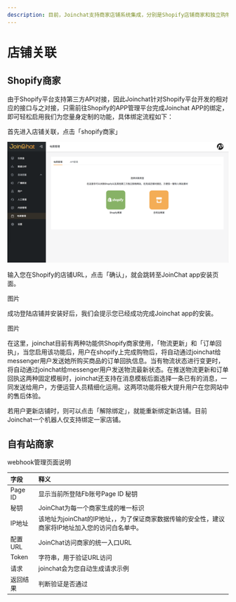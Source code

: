 ```yaml
---
description: 目前，Joinchat支持商家店铺系统集成，分别是Shopify店铺商家和独立购物网站两种商家类型。
---
```


# 店铺关联

## Shopify商家

由于Shopify平台支持第三方API对接，因此Joinchat针对Shopify平台开发的相对应的接口与之对接，只需前往Shopify的APP管理平台完成Joinchat APP的绑定，即可轻松启用我们为您量身定制的功能，具体绑定流程如下：

首先进入店铺关联，点击「shopify商家」

![](../.gitbook/assets/image%20%2826%29.png)

输入您在Shopify的店铺URL，点击「确认」，就会跳转至JoinChat app安装页面。

图片

成功登陆店铺并安装好后，我们会提示您已经成功完成Joinchat app的安装。

图片

在这里，joinchat目前有两种功能供Shopify商家使用，「物流更新」和「订单回执」，当您启用该功能后，用户在shopify上完成购物后，将自动通过joinchat给messenger用户发送她所购买商品的订单回执信息。当有物流状态进行变更时，将自动通过joinchat给messenger用户发送物流最新状态。在推送物流更新和订单回执这两种固定模板时，joinchat还支持在消息模板后面选择一条已有的消息，一同发送给用户，方便运营人员精细化运用。这两项功能将极大提升用户在您网站中的售后体验。

若用户更新店铺时，则可以点击「解除绑定」，就能重新绑定新店铺。目前Joinchat一个机器人仅支持绑定一家店铺。

## 自有站商家

webhook管理页面说明

| 字段 | 释义 |
| :--- | :--- |
| Page ID | 显示当前所登陆Fb账号Page ID 秘钥 |
| 秘钥 | JoinChat为每一个商家生成的唯一标识 |
| IP地址 | 该地址为joinChat的IP地址，，为了保证商家数据传输的安全性，建议商家将IP地址加入您的访问白名单中。  |
| 配置URL | JoinChat访问商家的统一入口URL |
| Token | 字符串，用于验证URL访问 |
| 请求 | joinchat会为您自动生成请求示例 |
| 返回结果 | 判断验证是否通过 |



